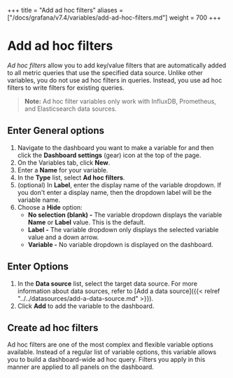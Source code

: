 +++
title = "Add ad hoc filters"
aliases = ["/docs/grafana/v7.4/variables/add-ad-hoc-filters.md"]
weight = 700
+++

# Add ad hoc filters

_Ad hoc filters_ allow you to add key/value filters that are automatically added to all metric queries that use the specified data source. Unlike other variables, you do not use ad hoc filters in queries. Instead, you use ad hoc filters to write filters for existing queries.

> **Note:** Ad hoc filter variables only work with  InfluxDB, Prometheus, and Elasticsearch data sources.

## Enter General options

1. Navigate to the dashboard you want to make a variable for and then click the **Dashboard settings** (gear) icon at the top of the page.
1. On the Variables tab, click **New**.
1. Enter a **Name** for your variable.
1. In the **Type** list, select **Ad hoc filters**.
1. (optional) In **Label**, enter the display name of the variable dropdown. If you don't enter a display name, then the dropdown label will be the variable name.
1. Choose a **Hide** option:
   - **No selection (blank) -** The variable dropdown displays the variable **Name** or **Label** value. This is the default.
   - **Label -** The variable dropdown only displays the selected variable value and a down arrow.
   - **Variable -** No variable dropdown is displayed on the dashboard.

## Enter Options

1. In the **Data source** list, select the target data source. For more information about data sources, refer to [Add a data source]({{< relref "../../datasources/add-a-data-source.md" >}}).
1. Click **Add** to add the variable to the dashboard.

## Create ad hoc filters

Ad hoc filters are one of the most complex and flexible variable options available. Instead of a regular list of variable options, this variable allows you to build a dashboard-wide ad hoc query. Filters you apply in this manner are applied to all panels on the dashboard.